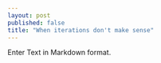 ```yaml
---
layout: post
published: false
title: "When iterations don't make sense"
---
```



Enter Text in Markdown format.